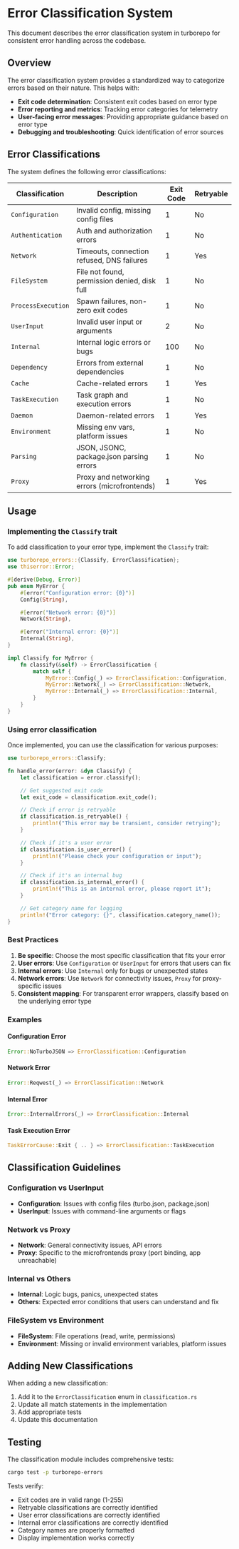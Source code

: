 # Error Classification System

This document describes the error classification system in turborepo for consistent error handling across the codebase.

## Overview

The error classification system provides a standardized way to categorize errors based on their nature. This helps with:

- **Exit code determination**: Consistent exit codes based on error type
- **Error reporting and metrics**: Tracking error categories for telemetry
- **User-facing error messages**: Providing appropriate guidance based on error type
- **Debugging and troubleshooting**: Quick identification of error sources

## Error Classifications

The system defines the following error classifications:

| Classification     | Description                                  | Exit Code | Retryable |
| ------------------ | -------------------------------------------- | --------- | --------- |
| `Configuration`    | Invalid config, missing config files         | 1         | No        |
| `Authentication`   | Auth and authorization errors                | 1         | No        |
| `Network`          | Timeouts, connection refused, DNS failures   | 1         | Yes       |
| `FileSystem`       | File not found, permission denied, disk full | 1         | No        |
| `ProcessExecution` | Spawn failures, non-zero exit codes          | 1         | No        |
| `UserInput`        | Invalid user input or arguments              | 2         | No        |
| `Internal`         | Internal logic errors or bugs                | 100       | No        |
| `Dependency`       | Errors from external dependencies            | 1         | No        |
| `Cache`            | Cache-related errors                         | 1         | Yes       |
| `TaskExecution`    | Task graph and execution errors              | 1         | No        |
| `Daemon`           | Daemon-related errors                        | 1         | Yes       |
| `Environment`      | Missing env vars, platform issues            | 1         | No        |
| `Parsing`          | JSON, JSONC, package.json parsing errors     | 1         | No        |
| `Proxy`            | Proxy and networking errors (microfrontends) | 1         | Yes       |

## Usage

### Implementing the `Classify` trait

To add classification to your error type, implement the `Classify` trait:

```rust
use turborepo_errors::{Classify, ErrorClassification};
use thiserror::Error;

#[derive(Debug, Error)]
pub enum MyError {
    #[error("Configuration error: {0}")]
    Config(String),

    #[error("Network error: {0}")]
    Network(String),

    #[error("Internal error: {0}")]
    Internal(String),
}

impl Classify for MyError {
    fn classify(&self) -> ErrorClassification {
        match self {
            MyError::Config(_) => ErrorClassification::Configuration,
            MyError::Network(_) => ErrorClassification::Network,
            MyError::Internal(_) => ErrorClassification::Internal,
        }
    }
}
```

### Using error classification

Once implemented, you can use the classification for various purposes:

```rust
use turborepo_errors::Classify;

fn handle_error(error: &dyn Classify) {
    let classification = error.classify();

    // Get suggested exit code
    let exit_code = classification.exit_code();

    // Check if error is retryable
    if classification.is_retryable() {
        println!("This error may be transient, consider retrying");
    }

    // Check if it's a user error
    if classification.is_user_error() {
        println!("Please check your configuration or input");
    }

    // Check if it's an internal bug
    if classification.is_internal_error() {
        println!("This is an internal error, please report it");
    }

    // Get category name for logging
    println!("Error category: {}", classification.category_name());
}
```

### Best Practices

1. **Be specific**: Choose the most specific classification that fits your error
2. **User errors**: Use `Configuration` or `UserInput` for errors that users can fix
3. **Internal errors**: Use `Internal` only for bugs or unexpected states
4. **Network errors**: Use `Network` for connectivity issues, `Proxy` for proxy-specific issues
5. **Consistent mapping**: For transparent error wrappers, classify based on the underlying error type

### Examples

#### Configuration Error

```rust
Error::NoTurboJSON => ErrorClassification::Configuration
```

#### Network Error

```rust
Error::Reqwest(_) => ErrorClassification::Network
```

#### Internal Error

```rust
Error::InternalErrors(_) => ErrorClassification::Internal
```

#### Task Execution Error

```rust
TaskErrorCause::Exit { .. } => ErrorClassification::TaskExecution
```

## Classification Guidelines

### Configuration vs UserInput

- **Configuration**: Issues with config files (turbo.json, package.json)
- **UserInput**: Issues with command-line arguments or flags

### Network vs Proxy

- **Network**: General connectivity issues, API errors
- **Proxy**: Specific to the microfrontends proxy (port binding, app unreachable)

### Internal vs Others

- **Internal**: Logic bugs, panics, unexpected states
- **Others**: Expected error conditions that users can understand and fix

### FileSystem vs Environment

- **FileSystem**: File operations (read, write, permissions)
- **Environment**: Missing or invalid environment variables, platform issues

## Adding New Classifications

When adding a new classification:

1. Add it to the `ErrorClassification` enum in `classification.rs`
2. Update all match statements in the implementation
3. Add appropriate tests
4. Update this documentation

## Testing

The classification module includes comprehensive tests:

```bash
cargo test -p turborepo-errors
```

Tests verify:

- Exit codes are in valid range (1-255)
- Retryable classifications are correctly identified
- User error classifications are correctly identified
- Internal error classifications are correctly identified
- Category names are properly formatted
- Display implementation works correctly
